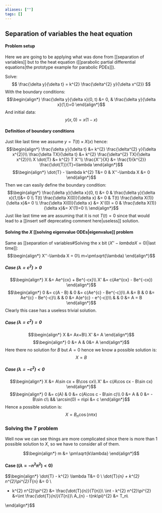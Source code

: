 ```yaml
---
aliases: [""]
tags: []
---
```


## Separation of variables the heat equation
#### Problem setup
Here we are going to be applying what was done from [[separation of variables]] but to the heat equation ([[parabolic partial differential equations|the prototype example for parabolic PDEs]]).

Solve:
$$ \frac{\delta y}{\delta t} = k^{2} \frac{\delta^{2} y}{\delta x^{2}} $$
With the boundary conditions:
$$\begin{align*}
\frac{\delta y}{\delta x}(0, t) &= 0, & \frac{\delta y}{\delta x}(1,t)=0  
\end{align*}$$
And initial data:
$$ y(x,0) = x(1-x) $$


#### Definition of boundary conditions
Just like last time we assume $y=T(t)\times X(x)$ hence:
$$\begin{align*}
\frac{\delta y}{\delta t} &=  k^{2} \frac{\delta^{2} y}{\delta x^{2}}\\
\frac{\delta TX}{\delta t} &=  k^{2} \frac{\delta^{2} TX}{\delta x^{2}}\\
X \dot{T} &=  k^{2} T X''\\
 \frac{X''}{X} &= \frac{1}{k^{2}} \frac{\dot{T}}{T}=\lambda 
\end{align*}$$
$$\begin{align*}
 \dot{T} - \lambda k^{2} T&= 0 & X''-\lambda X &=  0
\end{align*}$$
Then we can easily define the boundary condition:
$$\begin{align*}
\frac{\delta y}{\delta x}(0, t) &= 0  & \frac{\delta y}{\delta x}(1,t)&= 0 \\
T(t) \frac{\delta X(0)}{\delta x} &= 0  & T(t) \frac{\delta X(1)}{\delta x}&= 0 \\
 \frac{\delta X(0)}{\delta x} &= X'(0) = 0  & \frac{\delta X(1)}{\delta x}&= X'(1)=0 \\
\end{align*}$$
Just like last time we are assuming that it is not $T(t)=0$ since that would lead to a [[insert self deprecating comment here|useless]] solution.

#### Solving the $X$ [[solving eigenvalue ODEs|eigenvalue]] problem
Same as [[separation of variables#Solving the x bit ($X'' - lambda X=0$)|last time]]:
$$\begin{align*}
 X''-\lambda X =  0\\
m=\pm\sqrt{\lambda}
\end{align*}$$
##### Case $(\lambda=c^{2})>0$ 
$$\begin{align*}
X &= Ae^{cx} + Be^{-cx}\\
X' &= c(Ae^{cx} - Be^{-cx})
\end{align*}$$
$$\begin{align*}
0 &= c(A - B) & 0 &= c(Ae^{c} - Be^{-c})\\
A &= B & 0 &= Ae^{c} - Be^{-c}\\
& & 0 &= A(e^{c} - e^{-c})\\
& & 0 &= A = B
\end{align*}$$
Clearly this case has a useless trivial solution.

##### Case $(\lambda=c^{2})=0$
$$\begin{align*}
X &= Ax+B\\
X' &= A
\end{align*}$$
$$\begin{align*}
0 &= A & 0&= A
\end{align*}$$
Here there no solution for $B$ but $A=0$ hence we know a possible solution is:
$$ X = B $$
##### Case $(\lambda=-c^{2})<0$
$$\begin{align*}
X &= A\sin cx + B\cos cx\\
X' &= c(A\cos cx - B\sin cx)
\end{align*}$$
$$\begin{align*}
0 &= c(A) & 0 &= c(A\cos c - B\sin c)\\
0 &= A & 0 &=  -B\sin c\\
&& \arcsin(0) = n\pi &= c
\end{align*}$$
Hence a possible solution is:
$$ X = B_{n} \cos(n\pi x) $$

### Solving the $T$ problem
Well now we can see things are more complicated since there is more than 1 possible solution to $X$, so we have to consider all of them.

$$\begin{align*}
m &= \pm\sqrt{k\lambda}
\end{align*}$$

#### Case ($( \lambda=- n^{2}\pi^{2})<0$)
$$\begin{align*}
 \dot{T} - k^{2} \lambda T&= 0 \\
 \dot{T}_{n} + k^{2} n^{2}\pi^{2}T_{n} &= 0 \\
 - k^{2} n^{2}\pi^{2} &= \frac{\dot{T}_{n}}{T_{n}}\\
\int - k^{2} n^{2}\pi^{2} &=\int \frac{\dot{T}_{n}}{T_{n}}\\
A_{n} - t(nk\pi)^{2} &= T_n\\


\end{align*}$$

